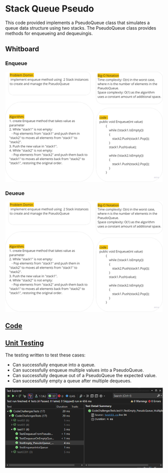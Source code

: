 # Stack Queue Pseudo

This code provided implements a PseudoQueue class that simulates a queue data structure using two stacks. The PseudoQueue class provides methods for enqueueing and dequeuingis.
## Whitboard 

### Enqueue

![whiteboard](../assets/CC11a.png)

### Deueue

![whiteboard](../assets/CC11a.png)


## [Code](../data-structures-and-algorithms/CC11.cs)

## [Unit Testing](../CodeChallengesTests/test11.cs)

The testing written to test these cases:

  - Can successfully enqueue into a queue.
  - Can successfully enqueue multiple values into a PseudoQueue.
  - Can successfully dequeue out of a PseudoQueue the expected value.
  - Can successfully empty a queue after multiple dequeues.


![test](../assets/test11.png)
